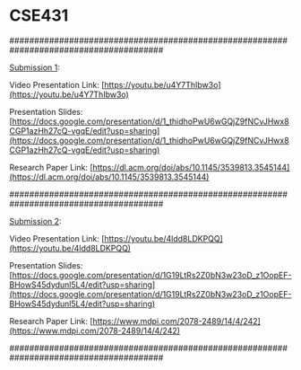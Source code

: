 # CSE431

#######################################################################################

[Submission 1](https://github.com/habibur8rahaman/CSE431/tree/main/submission%201): 

Video Presentation Link: [https://youtu.be/u4Y7ThIbw3o](https://youtu.be/u4Y7ThIbw3o)

Presentation Slides: [https://docs.google.com/presentation/d/1_thidhoPwU6wGQjZ9fNCvJHwx8CGP1azHh27cQ-vgqE/edit?usp=sharing](https://docs.google.com/presentation/d/1_thidhoPwU6wGQjZ9fNCvJHwx8CGP1azHh27cQ-vgqE/edit?usp=sharing)

Research Paper Link: [https://dl.acm.org/doi/abs/10.1145/3539813.3545144](https://dl.acm.org/doi/abs/10.1145/3539813.3545144)

#######################################################################################

[Submission 2](https://github.com/habibur8rahaman/CSE431/tree/main/submission%202): 

Video Presentation Link: [https://youtu.be/4ldd8LDKPQQ](https://youtu.be/4ldd8LDKPQQ)

Presentation Slides: [https://docs.google.com/presentation/d/1G19LtRs2Z0bN3w23oD_z1OopEF-BHowS45dydunl5L4/edit?usp=sharing](https://docs.google.com/presentation/d/1G19LtRs2Z0bN3w23oD_z1OopEF-BHowS45dydunl5L4/edit?usp=sharing)

Research Paper Link: [https://www.mdpi.com/2078-2489/14/4/242](https://www.mdpi.com/2078-2489/14/4/242)

#######################################################################################

